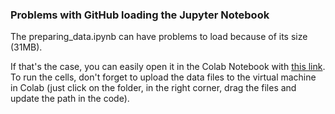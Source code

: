 ### Problems with GitHub loading the Jupyter Notebook
The preparing_data.ipynb can have problems to load because of its size (31MB).

If that's the case, you can easily open it in the Colab Notebook with [this link](https://colab.research.google.com/drive/1D6jMvdm6LO6FHbWT1Oyx5Gv1xMif6zcX). To run the cells, don't forget to upload the data files to the virtual machine in Colab (just click on the folder, in the right corner, drag the files and update the path in the code).
